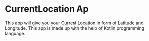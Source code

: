 # CurrentLocation Ap
This app will give you your Current Location in form of Latitude and Longitude.
This app is made up with the help of Kotlin programming language.
